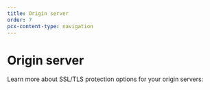 ```yaml
---
title: Origin server
order: 7
pcx-content-type: navigation
---
```


# Origin server

Learn more about SSL/TLS protection options for your origin servers:

<DirectoryListing path="/origin-configuration" />
